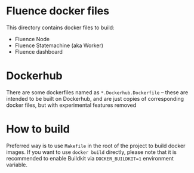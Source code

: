# Fluence docker files
This directory contains docker files to build:
- Fluence Node
- Fluence Statemachine (aka Worker)
- Fluence dashboard

# Dockerhub
There are some dockerfiles named as `*.Dockerhub.Dockerfile` – these are intended to be built on Dockerhub, and are just copies of corresponding docker files, but with experimental features removed

# How to build
Preferred way is to use `Makefile` in the root of the project to build docker images. If you want to use `docker build` directly, please note that it is recommended to enable Buildkit via `DOCKER_BUILDKIT=1` environment variable.
   